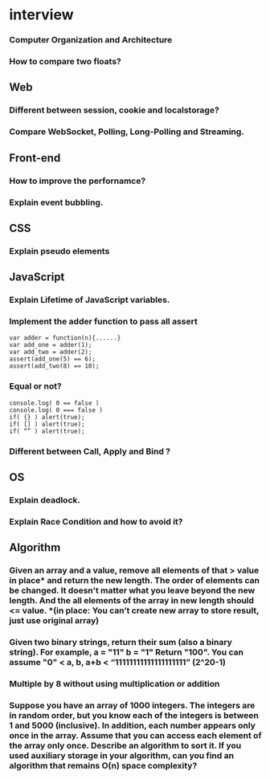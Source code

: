 # interview

### Computer Organization and Architecture
### How to compare two floats?

## Web 
### Different between session, cookie and localstorage? 

### Compare WebSocket, Polling, Long-Polling and Streaming.

## Front-end 
### How to improve the perfornamce? 

### Explain event bubbling.

## CSS 

### Explain pseudo elements

## JavaScript  

### Explain Lifetime of JavaScript variables.

### Implement the adder function to pass all assert 
```
var adder = function(n){......}
var add_one = adder(1);
var add_two = adder(2);	
assert(add_one(5) == 6); 
assert(add_two(8) == 10);   
```

### Equal or not? 
```
console.log( 0 == false )
console.log( 0 === false )
if( {} ) alert(true); 						
if( [] ) alert(true); 
if( “” ) alert(true);
```
### Different between Call, Apply and Bind ?

## OS

### Explain deadlock.

### Explain Race Condition and how to avoid it?

## Algorithm

### Given an array and a value, remove all elements of that > value in place* and return the new length. The order of elements can be changed. It doesn't matter what you leave beyond the new length. And the all elements of the array in new length should <= value. *(in place: You can’t create new array to store result, just use original array)

### Given two binary strings, return their sum (also a binary string). For example, a = "11" b = "1" Return "100". You can assume "0" < a, b, a+b < “11111111111111111111” (2^20-1)

### Multiple by 8 without using multiplication or addition

### Suppose you have an array of 1000 integers. The integers are in random order, but you know each of the integers is between 1 and 5000 (inclusive). In addition, each number appears only once in the array. Assume that you can access each element of the array only once. Describe an algorithm to sort it. If you used auxiliary storage in your algorithm, can you find an algorithm that remains O(n) space complexity?
